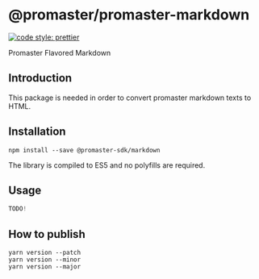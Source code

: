 # @promaster/promaster-markdown

[![code style: prettier][prettier-image]][prettier-url]

Promaster Flavored Markdown

## Introduction

This package is needed in order to convert promaster markdown texts to HTML.

## Installation

`npm install --save @promaster-sdk/markdown`

The library is compiled to ES5 and no polyfills are required.

## Usage

```js
TODO!
```

## How to publish

```
yarn version --patch
yarn version --minor
yarn version --major
```

[prettier-image]: https://img.shields.io/badge/code_style-prettier-ff69b4.svg?style=flat
[prettier-url]: https://github.com/prettier/prettier
